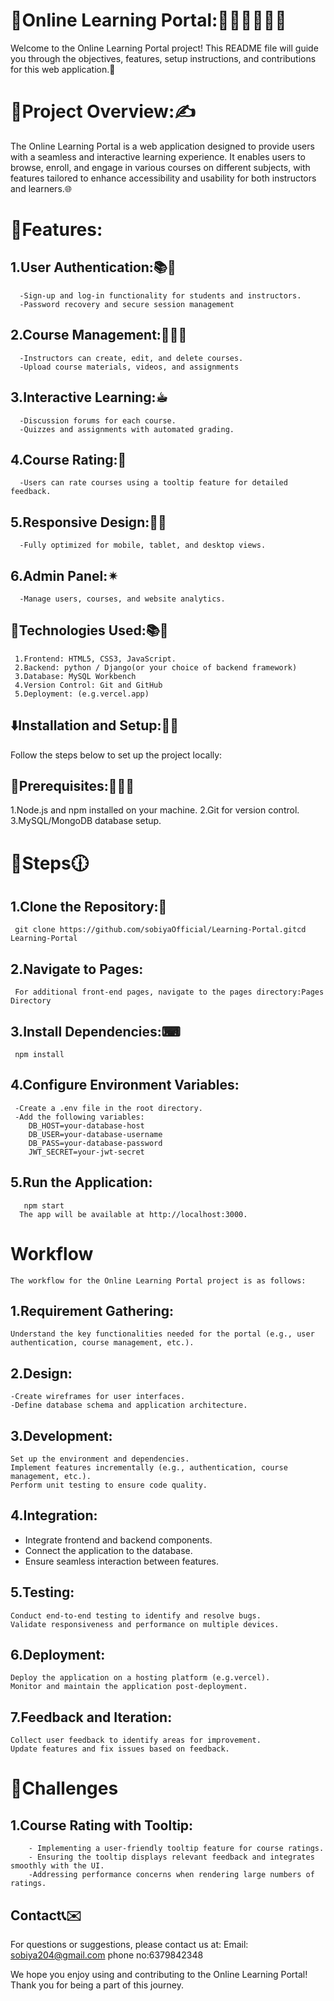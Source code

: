 # 🔗Online Learning Portal:👨‍💻👨🏻‍💻😃

Welcome to the Online Learning Portal project! This README file will guide you through the objectives, features, setup instructions, and contributions for this web application.📝


# 🔗Project Overview:✍

The Online Learning Portal is a web application designed to provide users with a seamless and interactive learning experience. It enables users to browse, enroll, and engage in various courses on different subjects, with features tailored to enhance accessibility and usability for both instructors and learners.🌐



# 🔗Features:

## 1.User Authentication:📚🍂
      -Sign-up and log-in functionality for students and instructors.
      -Password recovery and secure session management
## 2.Course Management:🙋🏻‍♂️
      -Instructors can create, edit, and delete courses.
      -Upload course materials, videos, and assignments
## 3.Interactive Learning:☕︎
      -Discussion forums for each course.
      -Quizzes and assignments with automated grading.    
## 4.Course Rating:📖
      -Users can rate courses using a tooltip feature for detailed feedback.     
## 5.Responsive Design:💫📝
      -Fully optimized for mobile, tablet, and desktop views.
## 6.Admin Panel:✴
      -Manage users, courses, and website analytics.  
      
      

## 🔗Technologies Used:📚🍂

     1.Frontend: HTML5, CSS3, JavaScript.
     2.Backend: python / Django(or your choice of backend framework)
     3.Database: MySQL Workbench
     4.Version Control: Git and GitHub
     5.Deployment: (e.g.vercel.app)



## ⬇️Installation and Setup:📂📂

Follow the steps below to set up the project locally:

## 🔗Prerequisites:👨🏻‍💻

1.Node.js and npm installed on your machine.
2.Git for version control.
3.MySQL/MongoDB database setup.


# 🔗Steps🕧

## 1.Clone the Repository:🤩
     git clone https://github.com/sobiyaOfficial/Learning-Portal.gitcd Learning-Portal
## 2.Navigate to Pages:
     For additional front-end pages, navigate to the pages directory:Pages Directory 
## 3.Install Dependencies:⌨
     npm install
## 4.Configure Environment Variables:
     -Create a .env file in the root directory.
     -Add the following variables:
        DB_HOST=your-database-host
        DB_USER=your-database-username
        DB_PASS=your-database-password
        JWT_SECRET=your-jwt-secret
## 5.Run the Application:
       npm start
      The app will be available at http://localhost:3000.

# Workflow
    The workflow for the Online Learning Portal project is as follows:
    

## 1.Requirement Gathering:
    Understand the key functionalities needed for the portal (e.g., user authentication, course management, etc.).  
## 2.Design:
    -Create wireframes for user interfaces.
    -Define database schema and application architecture.

## 3.Development:
    Set up the environment and dependencies.
    Implement features incrementally (e.g., authentication, course management, etc.).
    Perform unit testing to ensure code quality.      
## 4.Integration:
   - Integrate frontend and backend components.
   - Connect the application to the database.
   - Ensure seamless interaction between features.

## 5.Testing:
    Conduct end-to-end testing to identify and resolve bugs.
    Validate responsiveness and performance on multiple devices.

## 6.Deployment:
    Deploy the application on a hosting platform (e.g.vercel).
    Monitor and maintain the application post-deployment.

## 7.Feedback and Iteration:
    Collect user feedback to identify areas for improvement.
    Update features and fix issues based on feedback.    


    

# 🔗Challenges

## 1.Course Rating with Tooltip:
        - Implementing a user-friendly tooltip feature for course ratings.
        - Ensuring the tooltip displays relevant feedback and integrates smoothly with the UI.
        -Addressing performance concerns when rendering large numbers of ratings.  

## Contact📞✉️

For questions or suggestions, please contact us at:
Email: sobiya204@gmail.com
phone no:6379842348

We hope you enjoy using and contributing to the Online Learning Portal! Thank you for being a part of this journey.

        


      
